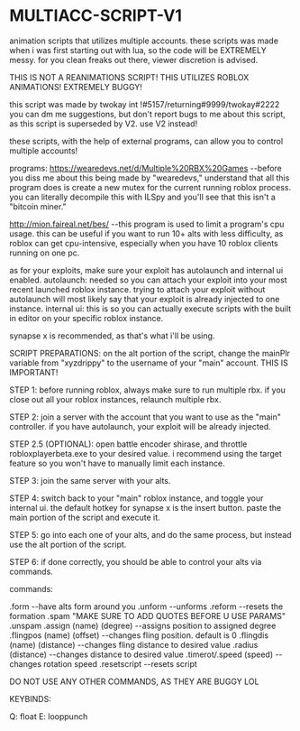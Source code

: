 # MULTIACC-SCRIPT-V1
animation scripts that utilizes multiple accounts.
these scripts was made when i was first starting out with lua, so the code will be EXTREMELY messy. for you clean freaks out there, viewer discretion is advised.

THIS IS NOT A REANIMATIONS SCRIPT! THIS UTILIZES ROBLOX ANIMATIONS!
EXTREMELY BUGGY!

this script was made by twokay
int !#5157/returning#9999/twokay#2222
you can dm me suggestions, but don't report bugs to me about this script, as this script is superseded by V2. use V2 instead!

these scripts, with the help of external programs, can allow you to control multiple accounts!

programs:
https://wearedevs.net/d/Multiple%20RBX%20Games --before you diss me about this being made by "wearedevs," understand that all this program does is create a new mutex for the current running roblox process. you can literally decompile this with ILSpy and you'll see that this isn't a "bitcoin miner."

http://mion.faireal.net/bes/ --this program is used to limit a program's cpu usage. this can be useful if you want to run 10+ alts with less difficulty, as roblox can get cpu-intensive, especially when you have 10 roblox clients running on one pc.

as for your exploits, make sure your exploit has autolaunch and internal ui enabled. 
autolaunch: needed so you can attach your exploit into your most recent launched roblox instance. trying to attach your exploit without autolaunch will most likely say that your exploit is already injected to one instance.
internal ui: this is so you can actually execute scripts with the built in editor on your specific roblox instance.

synapse x is recommended, as that's what i'll be using.

SCRIPT PREPARATIONS:
on the alt portion of the script, change the mainPlr variable from "xyzdrippy" to the username of your "main" account. THIS IS IMPORTANT!

STEP 1:
before running roblox, always make sure to run multiple rbx. if you close out all your roblox instances, relaunch multiple rbx.

STEP 2: 
join a server with the account that you want to use as the "main" controller. if you have autolaunch, your exploit will be already injected.

STEP 2.5 (OPTIONAL):
open battle encoder shirase, and throttle robloxplayerbeta.exe to your desired value. i recommend using the target feature so you won't have to manually limit each instance.

STEP 3:
join the same server with your alts.

STEP 4:
switch back to your "main" roblox instance, and toggle your internal ui. the default hotkey for synapse x is the insert button. paste the main portion of the script and execute it.

STEP 5:
go into each one of your alts, and do the same process, but instead use the alt portion of the script.

STEP 6:
if done correctly, you should be able to control your alts via commands.

commands: 

.form --have alts form around you
.unform --unforms
.reform --resets the formation
.spam "MAKE SURE TO ADD QUOTES BEFORE U USE PARAMS"
.unspam
.assign (name) (degree) --assigns position to assigned degree
.flingpos (name) (offset) --changes fling position. default is 0
.flingdis (name) (distance) --changes fling distance to desired value
.radius (distance) --changes distance to desired value
.timerot/.speed (speed) --changes rotation speed
.resetscript --resets script

DO NOT USE ANY OTHER COMMANDS, AS THEY ARE BUGGY LOL

KEYBINDS:

Q: float
E: looppunch

